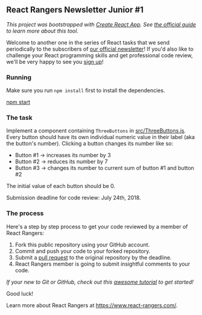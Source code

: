 ## React Rangers Newsletter Junior #1

*This project was bootstrapped with [Create React App](https://github.com/facebookincubator/create-react-app). See
[the official guide](GUIDE.md) to learn more about this tool.*

Welcome to another one in the series of React tasks that we send periodically to the subscribers
of [our official newsletter](http://eepurl.com/dyF8I9)! If you'd also like to challenge your React
programming skills and get professional code review, we'll be very happy to see you
[sign up](http://eepurl.com/dyF8I9)!

### Running

Make sure you run `npm install` first to install the dependencies.

[npm start](GUIDE.md#npm-start)

### The task

Implement a component containing `ThreeButtons` in [src/ThreeButtons.js](src/ThreeButtons.js). Every button should have its own individual numeric value in their label (aka the button's number). Clicking a button changes its number like so:

* Button #1 → increases its number by 3
* Button #2 → reduces its number by 7
* Button #3 → changes its number to current sum of button #1 and button #2

The initial value of each button should be 0.

Submission deadline for code review: July 24th, 2018.

### The process

Here's a step by step process to get your code reviewed by a member of React Rangers:

1. Fork this public repository using your GitHub account.
2. Commit and push your code to your forked repository.
3. Submit a [pull request](https://help.github.com/articles/creating-a-pull-request-from-a-fork/) to the original repository by the deadline.
4. React Rangers member is going to submit insightful comments to your code.

*If your new to Git or GitHub, check out this [awesome tutorial](https://guides.github.com/activities/hello-world/) to get started!*

Good luck!

Learn more about React Rangers at https://www.react-rangers.com/.
